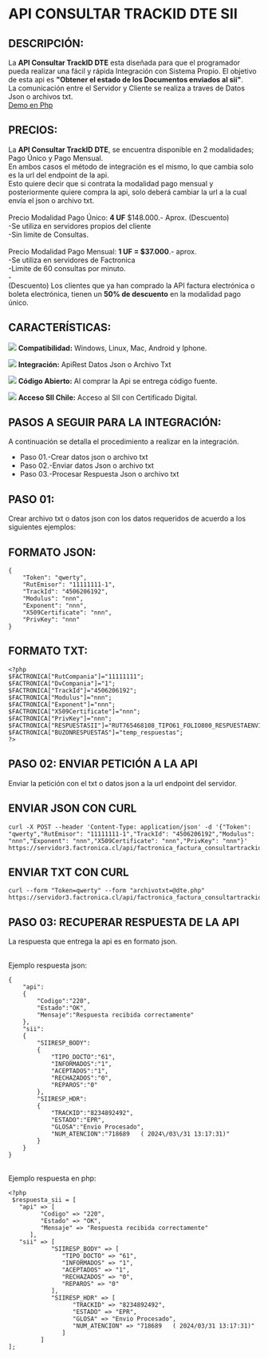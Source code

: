 # API CONSULTAR TRACKID DTE SII

## DESCRIPCIÓN:

La <b>API Consultar TrackID DTE</b> esta diseñada para que el programador pueda realizar una fácil y rápida Integración con Sistema Propio. El objetivo de esta api es <b>"Obtener el estado de los Documentos enviados al sii"</b>.
<br>La comunicación entre el Servidor y Cliente se realiza a traves de Datos Json o archivos txt.
<br>
<a href="https://servidor3.factronica.cl/api/factronica_factura_consultartrackid/ejemplo/" target="_blank">Demo en Php</a>
 
## PRECIOS:

La <b>API Consultar TrackID DTE</b>, se encuentra disponible en 2 modalidades; Pago Único y Pago Mensual.
<br>En ambos casos el método de integración es el mismo, lo que cambia solo es la url del endpoint de la api.
<br>Esto quiere decir que si contrata la modalidad pago mensual y posteriormente quiere compra la api, 
solo deberá cambiar la url a la cual envía el json o archivo txt.
<br>
<br>Precio Modalidad Pago Único: <b>4 UF</b> $148.000.- Aprox. (Descuento)
<br>-Se utiliza en servidores propios del cliente
<br>-Sin limite de Consultas.
<br>
<br>Precio Modalidad Pago Mensual: <b>1 UF = $37.000</b>.- aprox.
<br>-Se utiliza en servidores de Factronica
<br>-Limite de 60 consultas por minuto.
<br>-
<br>(Descuento) Los clientes que ya han comprado la API factura electrónica o boleta electrónica, tienen un <b>50% de descuento</b> en la modalidad pago único.
<br>
## CARACTERÍSTICAS:

![](https://scanapp.org/assets/github_assets/done.png) **Compatibilidad:** Windows, Linux, Mac, Android y Iphone.

![](https://scanapp.org/assets/github_assets/done.png) **Integración:** ApiRest Datos Json o Archivo Txt

![](https://scanapp.org/assets/github_assets/done.png) **Código Abierto:** Al comprar la Api se entrega código fuente.

![](https://scanapp.org/assets/github_assets/done.png) **Acceso SII Chile:** Acceso al SII con Certificado Digital.
 
## PASOS A SEGUIR PARA LA INTEGRACIÓN:

A continuación se detalla el procedimiento a realizar en la integración.

-   Paso 01.-Crear datos json o archivo txt
-   Paso 02.-Enviar datos Json o archivo txt
-   Paso 03.-Procesar Respuesta Json o archivo txt

## PASO 01:
Crear archivo txt o datos json con los datos requeridos de acuerdo a los siguientes ejemplos:

## FORMATO JSON:
````
{
	"Token": "qwerty",
	"RutEmisor": "11111111-1",
	"TrackId": "4506206192",
	"Modulus": "nnn",
	"Exponent": "nnn",
	"X509Certificate": "nnn",
	"PrivKey": "nnn"
}
````

## FORMATO TXT:
````
<?php
$FACTRONICA["RutCompania"]="11111111"; 
$FACTRONICA["DvCompania"]="1"; 
$FACTRONICA["TrackId"]="4506206192";
$FACTRONICA["Modulus"]="nnn"; 
$FACTRONICA["Exponent"]="nnn"; 
$FACTRONICA["X509Certificate"]="nnn";
$FACTRONICA["PrivKey"]="nnn";
$FACTRONICA["RESPUESTASII"]="RUT765468108_TIPO61_FOLIO800_RESPUESTAENVIODTE.xml";
$FACTRONICA["BUZONRESPUESTAS"]="temp_respuestas";
?>
````

## PASO 02: ENVIAR PETICIÓN A LA API

Enviar la petición con el txt o datos json a la url endpoint del servidor. 

## ENVIAR JSON CON CURL
````
curl -X POST --header 'Content-Type: application/json' -d '{"Token": "qwerty","RutEmisor": "11111111-1","TrackId": "4506206192","Modulus": "nnn","Exponent": "nnn","X509Certificate": "nnn","PrivKey": "nnn"}' https://servidor3.factronica.cl/api/factronica_factura_consultartrackid/index.php
````

## ENVIAR TXT CON CURL
````
curl --form "Token=qwerty" --form "archivotxt=@dte.php" https://servidor3.factronica.cl/api/factronica_factura_consultartrackid
````

## PASO 03: RECUPERAR RESPUESTA DE LA API
	
La respuesta que entrega la api es en formato json. 

<br>Ejemplo respuesta json:
````
{
	"api":
	{
		"Codigo":"220",
		"Estado":"OK",
		"Mensaje":"Respuesta recibida correctamente"
	},
	"sii":
	{
		"SIIRESP_BODY":
		{
			"TIPO_DOCTO":"61",
			"INFORMADOS":"1",
			"ACEPTADOS":"1",
			"RECHAZADOS":"0",
			"REPAROS":"0"
		},
		"SIIRESP_HDR":
		{
			"TRACKID":"8234892492",
			"ESTADO":"EPR",
			"GLOSA":"Envio Procesado",
			"NUM_ATENCION":"718689   ( 2024\/03\/31 13:17:31)"
		}
	}
}
````

<br>Ejemplo respuesta en php:
````
<?php 
 $respuesta_sii = [
   "api" => [
         "Codigo" => "220", 
         "Estado" => "OK", 
         "Mensaje" => "Respuesta recibida correctamente" 
      ], 
   "sii" => [
            "SIIRESP_BODY" => [
               "TIPO_DOCTO" => "61", 
               "INFORMADOS" => "1", 
               "ACEPTADOS" => "1", 
               "RECHAZADOS" => "0", 
               "REPAROS" => "0" 
            ], 
            "SIIRESP_HDR" => [
                  "TRACKID" => "8234892492", 
                  "ESTADO" => "EPR", 
                  "GLOSA" => "Envio Procesado", 
                  "NUM_ATENCION" => "718689   ( 2024/03/31 13:17:31)" 
               ] 
         ] 
]; 
````
